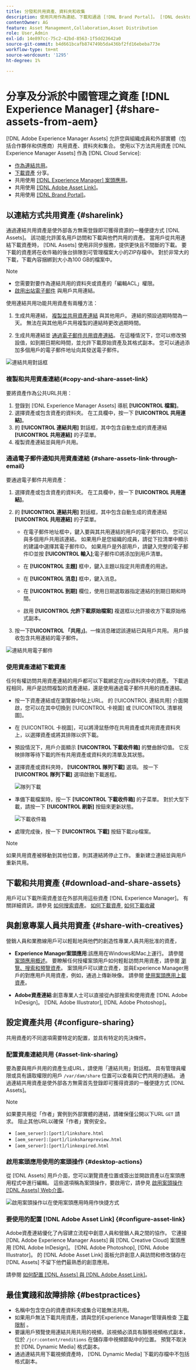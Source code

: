 ```yaml
---
title: 分發和共用資產、資料夾和收集
description: 使用共用作為連結、下載和通過 [!DNL Brand Portal]。 [!DNL desktop app], [!DNL Asset Link]。
contentOwner: AG
feature: Asset Management,Collaboration,Asset Distribution
role: User,Admin
exl-id: 14e897cc-75c2-42bd-8563-1f5dd23642a0
source-git-commit: b4d661bcafb874749b5da436bf2fd16ebeba773e
workflow-type: tm+mt
source-wordcount: '1295'
ht-degree: 1%

---
```


# 分享及分派於中國管理之資產 [!DNL Experience Manager] {#share-assets-from-aem}

[!DNL Adobe Experience Manager Assets] 允許您與組織成員和外部實體（包括合作夥伴和供應商）共用資產、資料夾和集合。 使用以下方法共用資產 [!DNL Experience Manager Assets] 作為 [!DNL Cloud Service]:

* [作為連結共用](#sharelink)。
* [下載資產](/help/assets/download-assets-from-aem.md) 分享。
* 共用使用 [[!DNL Experience Manager] 案頭應用](https://experienceleague.adobe.com/docs/experience-manager-desktop-app/using/introduction.html)。
* 共用使用 [[!DNL Adobe Asset Link]](https://www.adobe.com/tw/creativecloud/business/enterprise/adobe-asset-link.html)。
* 共用使用 [[!DNL Brand Portal]](https://experienceleague.adobe.com/docs/experience-manager-brand-portal/using/introduction/brand-portal.html)。

## 以連結方式共用資產 {#sharelink}

通過連結共用資產是使外部各方無需登錄即可獲得資源的一種便捷方式 [!DNL Assets]。 該功能允許匿名用戶訪問和下載與他們共用的資產。 當用戶從共用連結下載資產時， [!DNL Assets] 使用非同步服務，提供更快且不間斷的下載。 要下載的資產將在收件箱的後台排隊到可管理檔案大小的ZIP存檔中。 對於非常大的下載，下載內容捆綁到大小為100 GB的檔案中。

<!--
Users with administrator privileges or with read permissions at `/var/dam/share` location are able to view the links shared with them. 
-->

>[!NOTE]
>
>* 您需要對要作為連結共用的資料夾或資產的「編輯ACL」權限。
>* [啟用出站電子郵件](/help/implementing/developing/introduction/development-guidelines.md#sending-email) 與用戶共用連結。


使用連結共用功能共用資產有兩種方法：

1. 生成共用連結， [複製並共用資產連結](#copy-and-share-assets-link) 與其他用戶。 連結的預設過期時間為一天。 無法在與其他用戶共用複製的連結時更改過期時間。

1. 生成共用連結並 [通過電子郵件共用資產連結](#share-assets-link-through-email)。 在這種情況下，您可以修改預設值，如到期日期和時間，並允許下載原始資產及其格式副本。 您可以通過添加多個用戶的電子郵件地址向其發送電子郵件。

![連結共用對話框](assets/link-sharing-dialog.png)

### 複製和共用資產連結{#copy-and-share-asset-link}

要將資產作為公共URL共用：

1. 登錄到 [!DNL Experience Manager Assets] 導航 **[!UICONTROL 檔案]**。
1. 選擇資產或包含資產的資料夾。 在工具欄中，按一下 **[!UICONTROL 共用連結]**。
1. 的 **[!UICONTROL 連結共用]** 對話框，其中包含自動生成的資產連結 **[!UICONTROL 共用連結]** 的子菜單。
1. 複製資產連結並與用戶共用。

### 通過電子郵件通知共用資產連結 {#share-assets-link-through-email}

要通過電子郵件共用資產：

1. 選擇資產或包含資產的資料夾。 在工具欄中，按一下 **[!UICONTROL 共用連結]**。
1. 的 **[!UICONTROL 連結共用]** 對話框，其中包含自動生成的資產連結 **[!UICONTROL 共用連結]** 的子菜單。

   * 在電子郵件地址框中，鍵入要與其共用連結的用戶的電子郵件ID。 您可以與多個用戶共用該連結。 如果用戶是您組織的成員，請從下拉清單中顯示的建議中選擇其電子郵件ID。 如果用戶是外部用戶，請鍵入完整的電子郵件ID並按 **[!UICONTROL 輸入]**;電子郵件ID將添加到用戶清單。

   * 在 **[!UICONTROL 主題]** 框中，鍵入主題以指定共用資產的用途。
   * 在 **[!UICONTROL 消息]** 框中，鍵入消息。
   * 在 **[!UICONTROL 到期]** 欄位，使用日期選取器指定連結的到期日期和時間。
   * 啟用 **[!UICONTROL 允許下載原始檔案]** 複選框以允許接收方下載原始格式副本。

1. 按一下&#x200B;**[!UICONTROL 「共用」]**。一條消息確認該連結已與用戶共用。 用戶接收包含共用連結的電子郵件。

![連結共用電子郵件](assets/link-sharing-email-notification.png)

### 使用資產連結下載資產

任何有權訪問共用資產連結的用戶都可以下載綁定在zip資料夾中的資產。 下載過程相同，用戶是訪問複製的資產連結，還是使用通過電子郵件共用的資產連結。

* 按一下資產連結或在瀏覽器中貼上URL。 的 [!UICONTROL 連結共用] 介面開啟，您可以在其中切換到 [!UICONTROL 卡視圖] 或 [!UICONTROL 清單視圖]。

* 在 [!UICONTROL 卡視圖]，可以將滑鼠懸停在共用資產或共用資產資料夾上，以選擇資產或將其排隊以供下載。

* 預設情況下，用戶介面顯示 **[!UICONTROL 下載收件箱]** 的雙曲餘切值。 它反映排隊等待下載的所有共用資產或資料夾的清單及其狀態。

* 選擇資產或資料夾時， **[!UICONTROL 隊列下載]** 選項。 按一下 **[!UICONTROL 隊列下載]** 選項啟動下載進程。

   ![隊列下載](assets/queue-download.png)

* 準備下載檔案時，按一下 **[!UICONTROL 下載收件箱]** 的子菜單。 對於大型下載，請按一下 **[!UICONTROL 刷新]** 按鈕來更新狀態。

   ![下載收件箱](assets/link-sharing-download-inbox.png)

* 處理完成後，按一下 **[!UICONTROL 下載]** 按鈕下載zip檔案。

<!--
You can also copy the auto-generated link and share it with the users. The default expiration time for the link is one day.
-->

>[!NOTE]
>
>如果共用資產被移動到其他位置，則其連結將停止工作。 重新建立連結並與用戶重新共用。

<!--
## Share assets as a link {#sharelink}

To generate the URL for assets you want to share with users, use the Link Sharing dialog. Users with administrator privileges or with read permissions at `/var/dam/share` location are able to view the links shared with them. Sharing assets through a link is a convenient way of making resources available to external parties without them having to first log in to Experience Manager Assets.

>[!NOTE]
>
>* You need Edit ACL permission on the folder or the asset that you want to share as a link.
>* Before you share a link with users, ensure that Day CQ Mail Service is configured. Otherwise, an error occurs.

1. In the Assets user interface, select the asset to share as a link.
1. From the toolbar, click/tap the **[!UICONTROL Share Link]**.

   An asset link is auto-created in the **[!UICONTROL Share Link]** field. Copy this link and share it with the users. The default expiration time for the link is one day.

   Alternatively, proceed to perform steps 3-7 of this procedure to add email recipients, configure the expiration time for the link, and send it from the dialog.

   >[!NOTE]
   >
   >If a shared asset is moved to a different location, its link stops working. Re-create the link and re-share with the users.

1. From the web console, open the **[!UICONTROL Day CQ Link Externalizer]** configuration and modify the following properties in the **[!UICONTROL Domains]** field with the values mentioned against each:

    * local
    * author
    * publish

   For the local and author properties, provide the URL for the local and author instance respectively. Both local and author properties have the same value if you run a single Experience Manager author instance. For publish, provide the URL for the publish instance.

1. In the email address box of the **[!UICONTROL Link Sharing]** dialog, type the email ID of the user you want to share the link with. You can also share the link with multiple users.

   If the user is a member of your organization, select the user's email ID from the suggested email IDs that appear in the list below the typing area. For an external user, type the complete email ID and then select it from the list.

   To enable emails to be sent out to users, configure the SMTP server details in [Day CQ Mail Service](/help/assets/configure-asset-sharing.md#configmailservice).

   >[!NOTE]
   >
   >If you enter an email ID of a user that is not a member of your organization, the words "External User" are prefixed with the email ID of the user.

1. In the **[!UICONTROL Subject]** box, enter a subject for the asset you want to share.
1. In the **[!UICONTROL Message]** box, enter an optional message.
1. In the **[!UICONTROL Expiration]** field, specify an expiration date and time for the link using the date picker. By default, the expiration date is set for a week from the date you share the link.
1. To let users download the original image along with the renditions, select **[!UICONTROL Allow download of original file]**.

   >[!NOTE]
   >
   >By default, users can only download the renditions of the asset that you share as a link.

1. Click **[!UICONTROL Share]**. A message confirms that the link is shared with the users through an email.
1. To view the shared asset, click/tap the link in the email that is sent to the user. The shared asset is displayed in the **[!UICONTROL Adobe Marketing Cloud]** page.

   To toggle to the list view, click/tap the layout icon in the toolbar.

1. To generate a preview of the asset, click/tap the shared asset. To close the preview and return to the **[!UICONTROL Marketing Cloud]** page, click/tap **[!UICONTROL Back]** in the toolbar. If you have shared a folder, click/tap **[!UICONTROL Parent Folder]** to return to the parent folder.

   >[!NOTE]
   >
   >Experience Manager supports generating the preview of assets of these MIME types: JPG, PNG, GIF, BMP, INDD, PDF, and PPT. You can only download the assets of the other MIME types.

1. To download the shared asset, click/tap **[!UICONTROL Select]** from the toolbar, click/tap the asset, and then click/tap **[!UICONTROL Download]** from the toolbar.
1. To view the assets you shared as links, go to the Assets user interface and click/tap the GlobalNav icon. Choose **[!UICONTROL Navigation]** from the list to display the Navigation pane.
1. From the Navigation pane, choose **[!UICONTROL Shared Links]** to display a list of shared assets.
1. To un-share an asset, select it and tap/click **[!UICONTROL Unshare]** from the toolbar.

A message confirms that you unshared the asset. In addition, the entry for the asset is removed from the list.
-->

## 下載和共用資產 {#download-and-share-assets}

用戶可以下載所需資產並在外部共用這些資產 [!DNL Experience Manager]。 有關詳細資訊，請參見 [如何搜索資產](/help/assets/search-assets.md)。 [如何下載資產](/help/assets/download-assets-from-aem.md), [如何下載收藏](manage-collections.md#download-a-collection)

## 與創意專業人員共用資產 {#share-with-creatives}

營銷人員和業務線用戶可以輕鬆地與他們的創造性專業人員共用批准的資產，

* **Experience Manager案頭應用**:該應用在Windows和Mac上運行。 請參閱 [案頭應用概述](https://experienceleague.adobe.com/docs/experience-manager-desktop-app/using/introduction.html)。 要瞭解任何授權案頭用戶如何輕鬆訪問共用資產，請參閱 [瀏覽、搜索和預覽資產](https://experienceleague.adobe.com/docs/experience-manager-desktop-app/using/using.html#browse-search-preview-assets)。 案頭用戶可以建立資產，並與Experience Manager用戶的對應用戶共用資產，例如，通過上傳新映像。 請參閱 [使用案頭應用上載資產](https://experienceleague.adobe.com/docs/experience-manager-desktop-app/using/using.html#upload-and-add-new-assets-to-aem)。

* **Adobe資產連結**:創意專業人士可以直接從內部搜索和使用資產 [!DNL Adobe InDesign]。 [!DNL Adobe Illustrator], [!DNL Adobe Photoshop]。

## 設定資產共用 {#configure-sharing}

共用資產的不同選項需要特定的配置，並具有特定的先決條件。

### 配置資產連結共用 {#asset-link-sharing}

<!-- TBD: Web Console is not there so how to configure Day CQ email service? Or is it not required now? -->

要為要與用戶共用的資產生成URL，請使用「連結共用」對話框。 具有管理員權限或具有讀取權限的用戶 `/var/dam/share` 位置可以查看與它們共用的連結。 通過連結共用資產是使外部各方無需首先登錄即可獲得資源的一種便捷方式 [!DNL Assets]。

>[!NOTE]
>
>如果要共用從「作者」實例到外部實體的連結，請確保僅公開以下URL `GET` 請求。 阻止其他URL以確保「作者」實例安全。
>
>* `[aem_server]:[port]/linkshare.html`
>* `[aem_server]:[port]/linksharepreview.html`
>* `[aem_server]:[port]/linkexpired.html`


<!--
## Configure Day CQ mail service {#configmailservice}

Before you can share assets as links, configure the email service.

1. Click or tap the Experience Manager logo, and then navigate to **[!UICONTROL Tools]** &gt; **[!UICONTROL Operations]** &gt; **[!UICONTROL Web Console]**.
1. From the list of services, locate **[!UICONTROL Day CQ Mail Service]**.
1. Click the **[!UICONTROL Edit]** icon beside the service, and configure the following parameters for **Day CQ Mail Service]** with the details mentioned against their names:

    * SMTP server host name: email server host name
    * SMTP server port: email server port
    * SMTP user: email server user name
    * SMTP password: email server password

1. Click/tap **[!UICONTROL Save]**.
-->

<!-- TBD: Commenting as Web Console is not available. Document the appropriate OSGi config method if available in CS.
### Configure maximum data size {#maxdatasize}

When you download assets from the link shared using the Link Sharing feature, Experience Manager compresses the asset hierarchy from the repository and then returns the asset in a ZIP file. However, in the absence of limits to the amount of data that can be compressed in a ZIP file, huge amounts of data is subjected to compression, which causes out of memory errors in JVM. To secure the system from a potential denial of service attack due to this situation, you can configure the maximum size of the downloaded files. If uncompressed size of the asset exceeds the configured value, asset download requests are rejected. The default value is 100 MB.

1. Click/Tap the Experience Manager logo and then go to **[!UICONTROL Tools]** &gt; **[!UICONTROL Operations]** &gt; **[!UICONTROL Web Console]**.
1. From the web console, locate the **[!UICONTROL Day CQ DAM Adhoc Asset Share Proxy Servlet]** configuration.
1. Open the configuration in edit mode, and modify the value of the **[!UICONTROL Max Content Size (uncompressed)]** parameter.
1. Save the changes.
-->

<!--
Add content or link about how to configure sharing via BP, DA, AAL, etc.
-->

### 啟用案頭應用使用的案頭操作 {#desktop-actions}

從 [!DNL Assets] 用戶介面，您可以瀏覽資產位置或簽出並開啟資產以在案頭應用程式中進行編輯。 這些選項稱為案頭操作，要啟用它，請參見 [啟用案頭操作 [!DNL Assets] Web介面](https://experienceleague.adobe.com/docs/experience-manager-desktop-app/using/using.html#desktopactions-v2)。

![啟用案頭操作以在使用案頭應用時用作快捷方式](assets/enable_desktop_actions.png)

### 要使用的配置 [!DNL Adobe Asset Link] {#configure-asset-link}

Adobe資產連結優化了內容建立流程中創意人員和營銷人員之間的協作。 它連接 [!DNL Adobe Experience Manager Assets] 與 [!DNL Creative Cloud] 案頭應用 [!DNL Adobe InDesign]。 [!DNL Adobe Photoshop], [!DNL Adobe Illustrator]。 的 [!DNL Adobe Asset Link] 面板允許創意人員訪問和修改儲存在 [!DNL Assets] 不留下他們最熟悉的創意應用。

請參閱 [如何配置 [!DNL Assets] 與 [!DNL Adobe Asset Link]](https://helpx.adobe.com/tw/enterprise/using/configure-aem-assets-for-asset-link.html)。

## 最佳實踐和故障排除 {#bestpractices}

* 名稱中包含空白的資產資料夾或集合可能無法共用。
* 如果用戶無法下載共用資產，請與您的Experience Manager管理員檢查 [下載限制](#maxdatasize) 。
* 要讓用戶預覽使用連結共用共用的視頻，該視頻必須具有靜態視頻格式副本，位於 `/jcr:content/renditions` 在儲存庫中視頻節點中的位置。 預覽不取決於 [!DNL Dynamic Media] 格式副本。
* 通過連結共用下載視頻資產時， [!DNL Dynamic Media] 下載的存檔中不包括格式副本。

<!--
* If you cannot send email with links to shared assets or if the other users cannot receive your email, check with your Experience Manager administrator if the [email service](/help/assets/configure-asset-sharing.md#configmailservice) is configured or not. 
* If you cannot share assets using link sharing functionality, ensure that you have the appropriate permissions. See [share assets](#sharelink).
-->

<!-- TBD: Add content or link about how to share using Brand Portal when it is available on [!DNL Cloud Service].
-->
